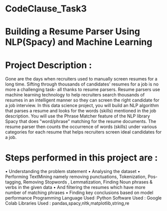 # CodeClause_Task3
# Building a Resume Parser Using NLP(Spacy) and Machine Learning
# Project Description :

Gone are the days when recruiters used to manually screen resumes for a long time. Sifting through thousands of candidates' resumes for a job is no more a challenging task- all thanks to resume parsers. Resume parsers use machine learning technology to help recruiters search thousands of resumes in an intelligent manner so they can screen the right candidate for a job interview. In this data science project, you will build an NLP algorithm that parses a resume and looks for the words (skills) mentioned in the job description. You will use the Phrase Matcher feature of the NLP library Spacy that does "word/phrase" matching for the resume documents. The resume parser then counts the occurrence of words (skills) under various categories for each resume that helps recruiters screen ideal candidates for a job.

# Steps performed in this project are :

• Understanding the problem statement • Analysing the dataset • Performing TextMining namely removing punctuations, Tokenization, Pos-tagging, Removing Stopwords , Lemmatization, Finding Noun phrases & verbs in the given data • And filtering the resumes which have more number of matching phrases • Finding key conclusions based on model performance Programming Language Used :Python Software Used : Google Colab Libraries Used : pandas,spacy,nltk,matplotlib,string,re
